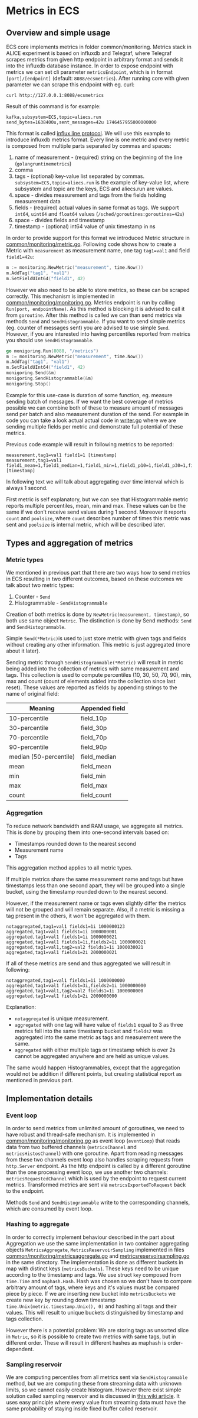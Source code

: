 <!-- -->
<!-- === This file is part of ALICE O² === -->
<!-- -->
<!-- Copyright 2025 CERN and copyright holders of ALICE O². -->
<!-- Author: Michal Tichak <michal.tichak@cern.ch> -->
<!-- -->
<!-- This program is free software: you can redistribute it and/or modify -->
<!-- it under the terms of the GNU General Public License as published by -->
<!-- the Free Software Foundation, either version 3 of the License, or -->
<!-- (at your option) any later version. -->
<!-- -->
<!-- This program is distributed in the hope that it will be useful, -->
<!-- but WITHOUT ANY WARRANTY; without even the implied warranty of -->
<!-- MERCHANTABILITY or FITNESS FOR A PARTICULAR PURPOSE.  See the -->
<!-- GNU General Public License for more details. -->
<!-- -->
<!-- You should have received a copy of the GNU General Public License -->
<!-- along with this program.  If not, see <http://www.gnu.org/licenses/>. -->
<!-- -->
<!-- In applying this license CERN does not waive the privileges and -->
<!-- immunities granted to it by virtue of its status as an -->
<!-- Intergovernmental Organization or submit itself to any jurisdiction. -->
<!--/ -->

# Metrics in ECS

## Overview and simple usage

ECS core implements metrics in folder common/monitoring. Metrics stack in ALICE
experiment is based on influxdb and Telegraf, where Telegraf scrapes metrics
from given http endpoint in arbitrary format and sends it into the influxdb database
instance. In order to expose endpoint with metrics we can set cli parameter `metricsEndpoint`,
which is in format `[port]/[endpoint]` (default: `8088/ecsmetrics`).
After running core with given parameter we can scrape this endpoint with eg. curl:

```
curl http://127.0.0.1:8088/ecsmetrics
```

Result of this command is for example:

```
kafka,subsystem=ECS,topic=aliecs.run send_bytes=1638400u,sent_messages=42u 1746457955000000000
```

This format is called [influx line protocol](https://docs.influxdata.com/influxdb/cloud/reference/syntax/line-protocol/).
We will use this example to introduce influxdb metrics format. Every line is
one metric and every metric is composed from multiple parts separated by commas
and spaces:

1) name of measurement - (required) string on the beginning of the line (`golangruntimemetrics`)
2) comma
3) tags - (optional) key-value list separated by commas. `subsystem=ECS,topic=aliecs.run` is
the example of key-value list, where subsystem and topic are the keys,
ECS and aliecs.run are values.
4) space - divides measurement and tags from the fields holding measurement data
5) fields - (required) actual values in same format as tags. We support
`int64`, `uint64` and `float64` values (`/sched/goroutines:goroutines=42u`)
6) space - divides fields and timestamp
7) timestamp - (optional) int64 value of unix timestamp in ns

In order to provide support for this format we introduced Metric structure in [common/monitoring/metric.go](https://github.com/AliceO2Group/Control/blob/master/common/monitoring/metric.go).
Following code shows how to create a Metric with `measurement` as measurement name,
one tag `tag1=val1` and field `field1=42u`:

```go
m := monitoring.NewMetric("measurement", time.Now())
m.AddTag("tag1", "val1")
m.SetFieldUInt64("field1", 42)
```

However we also need to be able to store metrics, so these can be scraped correctly.
This mechanism is implemented in [common/monitoring/monitoring.go](https://github.com/AliceO2Group/Control/blob/master/common/monitoring/monitoring.go).
Metrics endpoint is run by calling `Run(port, endpointName)`. As this method is blocking
it is advised to call it from `goroutine`. After this method is called we can than send
metrics via methods `Send` and `SendHistogrammable`. If you want to send simple metrics
(eg. counter of messages sent) you are advised to use simple `Send`. However, if you are
interested into having percentiles reported from metrics you should use
`SendHistogrammable`.

```go
go monigoring.Run(8088, "/metrics")
m := monitoring.NewMetric("measurement", time.Now())
m.AddTag("tag1", "val1")
m.SetFieldUInt64("field1", 42)
monigoring.Send(&m)
monigoring.SendHistogrammable(&m)
monigoring.Stop()
```

Example for this use-case is duration of some function,
eg. measure sending batch of messages. If we want the best coverage of metrics possible
we can combine both of these to measure amount of messages send per batch and
also measurement duration of the send. For example in code you can take a look actual
actual code in [writer.go](https://github.com/AliceO2Group/Control/blob/master/common/event/writer.go) where we are sending multiple
fields per metric and demonstrate full potential of these metrics.

Previous code example will result in following metrics to be reported:

```
measurement,tag1=val1 field1=1 [timestamp]
measurement,tag1=val1 field1_mean=1,field1_median=1,field1_min=1,field1_p10=1,field1_p30=1,field1_p70=1,field1_p90=1,field1_max=1,field1_count=1,field1_poolsize=1 [timestamp]
```

In following text we will talk about aggregating over time interval
which is always 1 second.

First metric is self explanatory, but we can see that Histogrammable metric
reports multiple percentiles, mean, min and max. These values can be the same if
we don't receive send values during 1 second. Moreover it reports `count`
and `poolsize`, where `count` describes number of times this metric was sent
and `poolsize` is internal metric, which will be described later.

## Types and aggregation of metrics

### Metric types

We mentioned in previous part that there are two ways how to send metrics in ECS
resulting in two different outcomes, based on these outcomes we talk about two
metric types:

1) Counter - `Send`
2) Histogrammable - `SendHistogrammable`

Creation of both metrics is done by `NewMetric(measurement, timestamp)`,
so both use same object `Metric`. The distinction is done by Send methods:
`Send` and `SendHistogrammable`.

Simple `Send(*Metric)`is used to just store metric with given tags and fields without
creating any other information. This metric is just aggregated
(more about it later).

Sending metric through `SendHistogrammable(*Metric)`
will result in metric being added into the collection of metrics with same
measurement and tags. This collection is used to compute percentiles
(10, 30, 50, 70, 90), min, max and count (count of elements added into
the collection since last reset). These values are reported as fields
by appending strings to the name of original field:

| Meaning | Appended field  |
| --------|-------------|
| 10-percentile | field_10p |
| 30-percentile | field_30p |
| 70-percentile | field_70p |
| 90-percentile | field_90p |
| median (50-percentile) | field_median |
| mean | field_mean |
| min | field_min |
| max | field_max |
| count | field_count |

### Aggregation

To reduce network bandwidth and RAM usage, we aggregate all metrics.
This is done by grouping them into one-second intervals based on:

- Timestamps rounded down to the nearest second
- Measurement name
- Tags

This aggregation method applies to all metric types.

If multiple metrics share the same measurement name and tags but have timestamps
less than one second apart, they will be grouped into a single bucket, using the
timestamp rounded down to the nearest second.

However, if the measurement name or tags even slightly differ the metrics
will not be grouped and will remain separate. Also, if a metric is missing
a tag present in the others, it won't be aggregated with them.

```
notaggregated,tag1=val1 fields1=1i 1000000123
aggregated,tag1=val1 fields1=1i 1000000001
aggregated,tag1=val1 fields1=1i 1000000021
aggregated,tag1=val1 fields1=1i,fields2=1i 1000000021
aggregated,tag1=val1,tag2=val2 fields1=1i 1000030021
aggregated,tag1=val1 fields1=2i 2000000021
```

If all of these metrics are send and thus aggregated we will result in following:

```
notaggregated,tag1=val1 fields1=1i 1000000000
aggregated,tag1=val1 fields1=3i,fields2=1i 1000000000
aggregated,tag1=val1,tag2=val2 fields1=1i 1000000000
aggregated,tag1=val1 fields1=2i 2000000000
```

Explanation:

- `notaggregated` is unique measurement.
- `aggregated` with one tag will have value of `fields1` equal to 3
as three metrics fell into the same timestamp bucket and `fields2` was aggregated into the same metric
as tags and measurement were the same.
- `aggregated` with either multiple tags or timestamp which is over 2s
cannot be aggregated anywhere and are held as unique values.

The same would happen Histogrammables, except that the aggregation would not be addition
if different points, but creating statistical report as mentioned in previous part.

## Implementation details

### Event loop

In order to send metrics from unlimited amount of goroutines, we need to have
robust and thread-safe mechanism. It is implemented in [common/monitoring/monitoring.go](https://github.com/AliceO2Group/Control/blob/master/common/monitoring/monitoring.go)
as event loop (`eventLoop`) that reads data from two buffered channels (`metricsChannel` and `metricsHistosChannel`)
with one goroutine. Apart from reading messages from these two channels event loop also handles
scraping requests from `http.Server` endpoint. As the http endpoint is called by a
different goroutine than the one processing event loop, we use another two channels:
`metricsRequestedChannel` which is used by the endpoint to request current metrics.
Transformed metrics are sent via `metricsExportedToRequest` back to the endpoint.

Methods `Send` and `SendHistogrammable` write to the corresponding channels,
which are consumed by event loop.

### Hashing to aggregate

In order to correctly implement behaviour described in the part about Aggregation
we use the same implementation in two container aggregating objects
`MetricsAggregate`, `MetricsReservoirSampling` implemented in files
[common/monitoring/metricsaggregate.go](https://github.com/AliceO2Group/Control/blob/master/common/monitoring/metricsaggregate.go)
and [metricsreservoirsampling.go](https://github.com/AliceO2Group/Control/blob/master/common/monitoring/metricsreservoirsampling.go)
in the same directory. The implementation is done as different buckets
in map with distinct keys (`metricsBuckets`). These keys need to be unique
according to the timestamp and tags. We use struct `key` composed
from `time.Time` and `maphash.Hash`. Hash was chosen so we don't have
to compare arbitrary amount of tags, where keys and it's values
must be compared piece by piece. If we are inserting new bucket into `metricsBuckets`
we create new key by rounding down timestamp `time.Unix(metric.timestamp.Unix(), 0)`
and hashing all tags and their values. This will result to unique buckets
distinguished by timestamp and tags collection.

However there is a potential problem:
We are storing tags as unsorted slice in `Metric`, so it is possible to create
two metrics with same tags, but in different order. These will result
in different hashes as maphash is order-dependent.

### Sampling reservoir

We are computing percentiles from all metrics sent via `SendHistogrammable`
method, but we are computing these from streaming data with unknown
limits, so we cannot easily create histogram. However there exist simple
solution called sampling reservoir and is discussed in [this wiki article](https://en.wikipedia.org/wiki/Reservoir_sampling).
It uses easy principle where every value from streaming data must have
the same probability of staying inside fixed buffer called reservoir.
